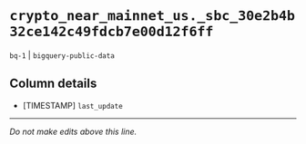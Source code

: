 # `crypto_near_mainnet_us._sbc_30e2b4b32ce142c49fdcb7e00d12f6ff`
`bq-1` | `bigquery-public-data`

## Column details
* [TIMESTAMP] `last_update`

-------------------------------------------------------------------------------
*Do not make edits above this line.*
